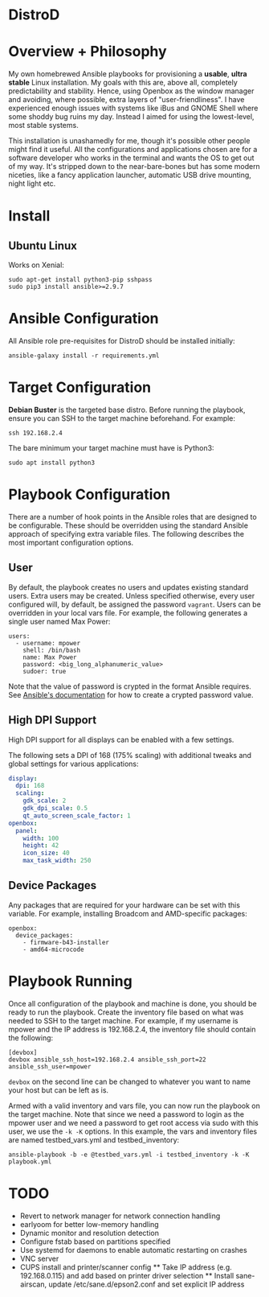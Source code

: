 # DistroD

# Overview + Philosophy

My own homebrewed Ansible playbooks for provisioning a **usable**,
**ultra stable** Linux installation. My goals with this are, above all,
completely predictability and stability. Hence, using Openbox as the window
manager and avoiding, where possible, extra layers of "user-friendliness". I
have experienced enough issues with systems like iBus and GNOME Shell where
some shoddy bug ruins my day. Instead I aimed for using the lowest-level, most
stable systems.

This installation is unashamedly for me, though it's possible other people
might find it useful. All the configurations and applications chosen are for a
software developer who works in the terminal and wants the OS to get out of my
way. It's stripped down to the near-bare-bones but has some modern niceties,
like a fancy application launcher, automatic USB drive mounting, night light etc.

# Install

## Ubuntu Linux

Works on Xenial:

    sudo apt-get install python3-pip sshpass
    sudo pip3 install ansible>=2.9.7

# Ansible Configuration

All Ansible role pre-requisites for DistroD should be installed initially:

    ansible-galaxy install -r requirements.yml

# Target Configuration

**Debian Buster** is the targeted base distro.
Before running the playbook, ensure you can SSH to the target machine
beforehand. For example:

    ssh 192.168.2.4

The bare minimum your target machine must have is Python3:

    sudo apt install python3

# Playbook Configuration

There are a number of hook points in the Ansible roles that are designed to be
configurable. These should be overridden using the standard Ansible approach of
specifying extra variable files. The following describes the most important configuration options.

## User

By default, the playbook creates no users and updates existing standard users.
Extra users may be created. Unless specified otherwise, every user configured will, by
default, be assigned the password `vagrant`.
Users can be overridden in your local vars file. For example, the following
generates a single user named Max Power:

    users:
      - username: mpower
        shell: /bin/bash
        name: Max Power
        password: <big_long_alphanumeric_value>
        sudoer: true

Note that the value of password is crypted in the format Ansible requires.
See [Ansible's documentation](http://docs.ansible.com/ansible/latest/faq.html#how-do-i-generate-crypted-passwords-for-the-user-module)
for how to create a crypted password value.

## High DPI Support

High DPI support for all displays can be enabled with a few settings.

The following sets a DPI of 168 (175% scaling) with additional tweaks
and global settings for various applications:
```yaml
display:
  dpi: 168
  scaling:
    gdk_scale: 2
    gdk_dpi_scale: 0.5
    qt_auto_screen_scale_factor: 1
openbox:
  panel:
    width: 100
    height: 42
    icon_size: 40
    max_task_width: 250
```

## Device Packages

Any packages that are required for your hardware can be set with this variable.
For example, installing Broadcom and AMD-specific packages:

    openbox:
      device_packages:
        - firmware-b43-installer
        - amd64-microcode

# Playbook Running

Once all configuration of the playbook and machine is done, you should be ready
to run the playbook.
Create the inventory file based on what was needed to SSH to the target machine.
For example, if my username is mpower and the IP address is 192.168.2.4, the
inventory file should contain the following:

    [devbox]
    devbox ansible_ssh_host=192.168.2.4 ansible_ssh_port=22 ansible_ssh_user=mpower

`devbox` on the second line can be changed to whatever you want to name your
host but can be left as is.

Armed with a valid inventory and vars file, you can now run the playbook on the
target machine. Note that since we need a password to login as the mpower user
and we need a password to get root access via sudo with this user, we use
the `-k -K` options. In this example, the vars and inventory files are named
testbed_vars.yml and testbed_inventory:

    ansible-playbook -b -e @testbed_vars.yml -i testbed_inventory -k -K playbook.yml

# TODO

* Revert to network manager for network connection handling
* earlyoom for better low-memory handling
* Dynamic monitor and resolution detection
* Configure fstab based on partitions specified
* Use systemd for daemons to enable automatic restarting on crashes
* VNC server
* CUPS install and printer/scanner config
** Take IP address (e.g. 192.168.0.115) and add based on printer driver selection
** Install sane-airscan, update /etc/sane.d/epson2.conf and set explicit IP address